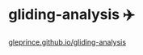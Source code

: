 # gliding-analysis  :airplane:

[gleprince.github.io/gliding-analysis](https://gleprince.github.io/gliding-analysis)
